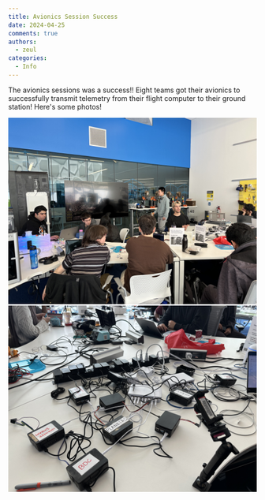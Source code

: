 ```yaml
---
title: Avionics Session Success
date: 2024-04-25
comments: true
authors:
  - zeul
categories:
  - Info
---
```


The avionics sessions was a success!! Eight teams got their avionics to successfully transmit telemetry from their flight computer to their ground station! Here's some photos!

![alt text](IMG_0254.jpg)
![alt text](IMG_0260.jpg)